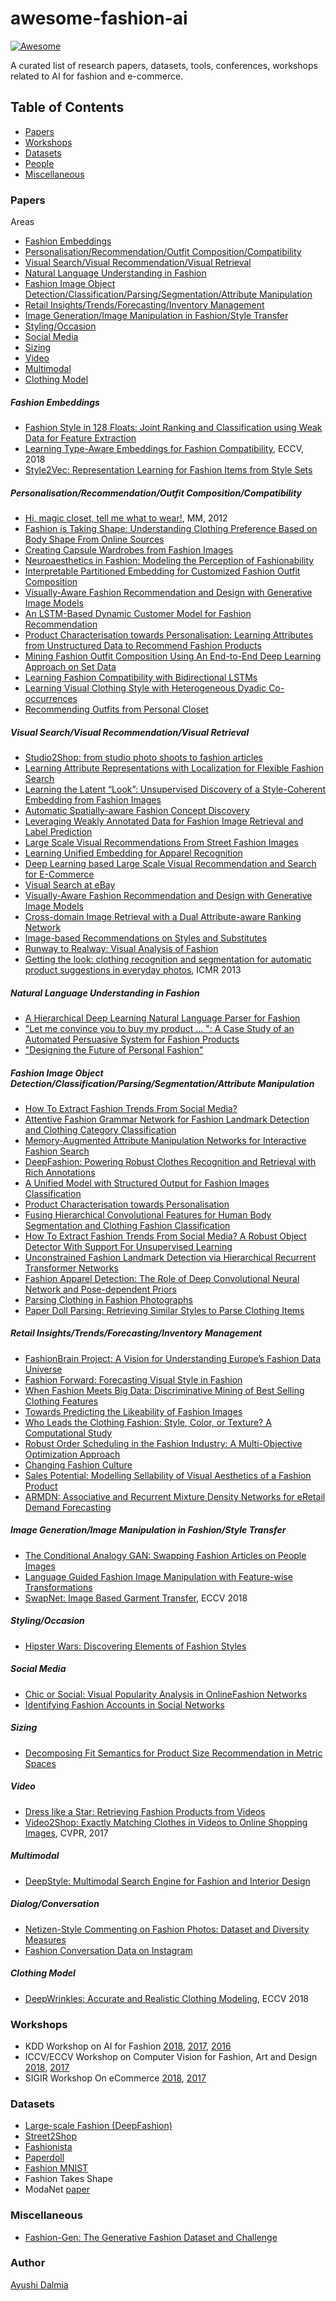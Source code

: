 # awesome-fashion-ai

[![Awesome](https://awesome.re/badge.svg)](https://awesome.re)

A curated list of research papers, datasets, tools, conferences, workshops related to AI for fashion and e-commerce.

## Table of Contents

* [Papers](#papers)
* [Workshops](#workshops)
* [Datasets](#datasets)
* [People](#people)
* [Miscellaneous](#miscellaneous)


### Papers

Areas
* [Fashion Embeddings](#fashion-embeddings)
* [Personalisation/Recommendation/Outfit Composition/Compatibility](#personalisationrecommendationoutfit-compositioncompatibility)
* [Visual Search/Visual Recommendation/Visual Retrieval](#visual-searchvisual-recommendationvisual-retrieval)
* [Natural Language Understanding in Fashion](#natural-language-understanding-in-fashion)
* [Fashion Image Object Detection/Classification/Parsing/Segmentation/Attribute Manipulation](fashion-image-object-detectionclassificationparsingsegmentationattribute-manipulation)
* [Retail Insights/Trends/Forecasting/Inventory Management](retail-insightstrendsforecastinginventory-management)
* [Image Generation/Image Manipulation in Fashion/Style Transfer](image-generationimage-manipulation-in-fashionstyle-transfer)
* [Styling/Occasion](#stylingoccasion)
* [Social Media](#social-media)
* [Sizing](#sizing)
* [Video](#video)
* [Multimodal](#multimodal)
* [Clothing Model](#clothing-model)


##### Fashion Embeddings
  - [Fashion Style in 128 Floats: Joint Ranking and Classification using Weak Data for Feature Extraction](https://www.cv-foundation.org/openaccess/content_cvpr_2016/papers/Simo-Serra_Fashion_Style_in_CVPR_2016_paper.pdf)
  - [Learning Type-Aware Embeddings for Fashion Compatibility](https://arxiv.org/pdf/1803.09196v1.pdf), ECCV, 2018
  - [Style2Vec: Representation Learning for Fashion Items from Style Sets](https://arxiv.org/pdf/1708.04014v1.pdf)
  
##### Personalisation/Recommendation/Outfit Composition/Compatibility
  - [Hi, magic closet, tell me what to wear!](https://arxiv.org/pdf/1506.04757.pdf), MM, 2012
  - [Fashion is Taking Shape: Understanding Clothing Preference Based on Body Shape From Online Sources](https://arxiv.org/pdf/1807.03235v1.pdf)
  - [Creating Capsule Wardrobes from Fashion Images](http://openaccess.thecvf.com/content_cvpr_2018/papers/Hsiao_Creating_Capsule_Wardrobes_CVPR_2018_paper.pdf)
  - [Neuroaesthetics in Fashion: Modeling the Perception of Fashionability](https://www.cv-foundation.org/openaccess/content_cvpr_2015/papers/Simo-Serra_Neuroaesthetics_in_Fashion_2015_CVPR_paper.pdf)
  - [Interpretable Partitioned Embedding for Customized Fashion Outfit Composition](https://arxiv.org/pdf/1806.04845v4.pdf)
  - [Visually-Aware Fashion Recommendation and Design with Generative Image Models](https://arxiv.org/pdf/1711.02231v1.pdf)
  - [An LSTM-Based Dynamic Customer Model for Fashion Recommendation](https://arxiv.org/pdf/1708.07347v1.pdf)
  - [Product Characterisation towards Personalisation: Learning Attributes from Unstructured Data to Recommend Fashion Products](https://arxiv.org/pdf/1803.07679v1.pdf)
  - [Mining Fashion Outfit Composition Using An End-to-End Deep Learning Approach on Set Data](https://arxiv.org/pdf/1608.03016v2.pdf)
  - [Learning Fashion Compatibility with Bidirectional LSTMs](https://arxiv.org/pdf/1707.05691v1.pdf)
  - [Learning Visual Clothing Style with Heterogeneous Dyadic Co-occurrences](https://arxiv.org/pdf/1509.07473v1.pdf)
  - [Recommending Outfits from Personal Closet](https://arxiv.org/pdf/1804.09979v1.pdf)
  
  
##### Visual Search/Visual Recommendation/Visual Retrieval
  - [Studio2Shop: from studio photo shoots to fashion articles](https://arxiv.org/pdf/1807.00556v1.pdf)
  - [Learning Attribute Representations with Localization for Flexible Fashion Search](http://openaccess.thecvf.com/content_cvpr_2018/papers/Ak_Learning_Attribute_Representations_CVPR_2018_paper.pdf)
  - [Learning the Latent “Look”: Unsupervised Discovery of a Style-Coherent Embedding from Fashion Images](https://arxiv.org/pdf/1707.03376v2.pdf)
  - [Automatic Spatially-aware Fashion Concept Discovery](https://arxiv.org/pdf/1708.01311v1.pdf)
  - [Leveraging Weakly Annotated Data for Fashion Image Retrieval and Label Prediction](https://arxiv.org/pdf/1709.09426v1.pdf)
  - [Large Scale Visual Recommendations From Street Fashion Images](https://arxiv.org/pdf/1401.1778v1.pdf)
  - [Learning Unified Embedding for Apparel Recognition](https://arxiv.org/pdf/1707.05929.pdf)
  - [Deep Learning based Large Scale Visual Recommendation and Search for E-Commerce](https://arxiv.org/pdf/1703.02344v1.pdf)
  - [Visual Search at eBay](https://arxiv.org/pdf/1706.03154v2.pdf)
  - [Visually-Aware Fashion Recommendation and Design with Generative Image Models](https://arxiv.org/pdf/1711.02231v1.pdf)
  - [Cross-domain Image Retrieval with a Dual Attribute-aware Ranking Network](https://arxiv.org/pdf/1505.07922v1.pdf)
  - [Image-based Recommendations on Styles and Substitutes](https://arxiv.org/pdf/1506.04757v1.pdf)
  - [Runway to Realway: Visual Analysis of Fashion](http://www.tamaraberg.com/papers/runway_to_realway.pdf)
  - [Getting the look: clothing recognition and segmentation for automatic product suggestions in everyday photos](http://image.ntua.gr/iva/files/kalantidis_icmr13.pdf), ICMR 2013

##### Natural Language Understanding in Fashion
  - [A Hierarchical Deep Learning Natural Language Parser for Fashion](https://arxiv.org/pdf/1806.09511v1.pdf)
  - ["Let me convince you to buy my product ... ": A Case Study of an Automated Persuasive System for Fashion Products](https://arxiv.org/pdf/1709.08366v1.pdf)
  - ["Designing the Future of Personal Fashion"](http://ranjithakumar.net/resources/personal_fashion.pdf)
  
##### Fashion Image Object Detection/Classification/Parsing/Segmentation/Attribute Manipulation
  - [How To Extract Fashion Trends From Social Media?](https://arxiv.org/pdf/1806.10787v1.pdf)
  - [Attentive Fashion Grammar Network for Fashion Landmark Detection and Clothing Category Classification](http://openaccess.thecvf.com/content_cvpr_2018/papers/Wang_Attentive_Fashion_Grammar_CVPR_2018_paper.pdf)
  - [Memory-Augmented Attribute Manipulation Networks for Interactive Fashion Search](http://openaccess.thecvf.com/content_cvpr_2017/papers/Zhao_Memory-Augmented_Attribute_Manipulation_CVPR_2017_paper.pdf)
  - [DeepFashion: Powering Robust Clothes Recognition and Retrieval with Rich Annotations](https://www.cv-foundation.org/openaccess/content_cvpr_2016/papers/Liu_DeepFashion_Powering_Robust_CVPR_2016_paper.pdf)
  - [A Unified Model with Structured Output for Fashion Images Classification](https://arxiv.org/pdf/1806.09445v1.pdf)
  - [Product Characterisation towards Personalisation](https://arxiv.org/pdf/1803.07679v1.pdf)
  - [Fusing Hierarchical Convolutional Features for Human Body Segmentation and Clothing Fashion Classification](https://arxiv.org/pdf/1803.03415v2.pdf)
  - [How To Extract Fashion Trends From Social Media? A Robust Object Detector With Support For Unsupervised Learning](https://arxiv.org/pdf/1806.10787v1.pdf)
  - [Unconstrained Fashion Landmark Detection via Hierarchical Recurrent Transformer Networks](https://arxiv.org/pdf/1708.02044v1.pdf)
  - [Fashion Apparel Detection: The Role of Deep Convolutional Neural Network and Pose-dependent Priors](https://arxiv.org/pdf/1411.5319v2.pdf)
  - [Parsing Clothing in Fashion Photographs](http://www.tamaraberg.com/papers/parsingclothing.pdf)
  - [Paper Doll Parsing: Retrieving Similar Styles to Parse Clothing Items](http://www.tamaraberg.com/papers/paperdoll.pdf)
  
  
##### Retail Insights/Trends/Forecasting/Inventory Management
  - [FashionBrain Project: A Vision for Understanding Europe’s Fashion Data Universe](https://arxiv.org/pdf/1710.09788v1.pdf)
  - [Fashion Forward: Forecasting Visual Style in Fashion](https://arxiv.org/pdf/1705.06394v2.pdf)
  - [When Fashion Meets Big Data: Discriminative Mining of Best Selling Clothing Features](https://arxiv.org/pdf/1611.03915v2.pdf)
  - [Towards Predicting the Likeability of Fashion Images](https://arxiv.org/pdf/1511.05296v2.pdf)
  - [Who Leads the Clothing Fashion: Style, Color, or Texture? A Computational Study](https://arxiv.org/pdf/1608.07444v1.pdf)
  - [Robust Order Scheduling in the Fashion Industry: A Multi-Objective Optimization Approach](https://arxiv.org/pdf/1702.00159v1.pdf)
  - [Changing Fashion Culture](https://arxiv.org/pdf/1703.07920v1.pdf)
  - [Sales Potential: Modelling Sellability of Visual Aesthetics of a Fashion Product](https://kddfashion2017.mybluemix.net/final_submissions/ML4Fashion_paper_10.pdf)
  - [ARMDN: Associative and Recurrent Mixture Density Networks for eRetail Demand Forecasting](https://arxiv.org/pdf/1803.03800.pdf)
  
##### Image Generation/Image Manipulation in Fashion/Style Transfer
  - [The Conditional Analogy GAN: Swapping Fashion Articles on People Images](https://arxiv.org/pdf/1709.04695v1.pdf)
  - [Language Guided Fashion Image Manipulation with Feature-wise Transformations](https://arxiv.org/pdf/1808.04000v1.pdf)
  - [SwapNet: Image Based Garment Transfer](http://openaccess.thecvf.com/content_ECCV_2018/papers/Amit_Raj_SwapNet_Garment_Transfer_ECCV_2018_paper.pdf), ECCV 2018

##### Styling/Occasion
  - [Hipster Wars: Discovering Elements of Fashion Styles](http://www.tamaraberg.com/papers/hipster_eccv14.pdf)
  
##### Social Media
  - [Chic or Social: Visual Popularity Analysis in OnlineFashion Networks](http://www.tamaraberg.com/papers/kota_acm14.pdf)
  - [Identifying Fashion Accounts in Social Networks](https://kddfashion2017.mybluemix.net/final_submissions/ML4Fashion_paper_21.pdf)
  
##### Sizing
  - [Decomposing Fit Semantics for Product Size Recommendation in Metric Spaces](https://cseweb.ucsd.edu/~m5wan/paper/recsys18_rmisra)
  
##### Video
  - [Dress like a Star: Retrieving Fashion Products from Videos](https://arxiv.org/pdf/1710.07198v1.pdf)
  - [Video2Shop: Exactly Matching Clothes in Videos to Online Shopping Images](https://arxiv.org/abs/1804.05287v1), CVPR, 2017

##### Multimodal
  - [DeepStyle: Multimodal Search Engine for Fashion and Interior Design](https://arxiv.org/pdf/1801.03002v1.pdf)
 
##### Dialog/Conversation
  - [Netizen-Style Commenting on Fashion Photos: Dataset and Diversity Measures](https://arxiv.org/pdf/1801.10300v1.pdf)
  - [Fashion Conversation Data on Instagram](https://arxiv.org/pdf/1704.04137.pdf)
  
##### Clothing Model
  - [DeepWrinkles: Accurate and Realistic Clothing Modeling](http://openaccess.thecvf.com/content_ECCV_2018/papers/Zorah_Laehner_DeepWrinkles_Accurate_and_ECCV_2018_paper.pdf), ECCV 2018

### Workshops
* KDD Workshop on AI for Fashion [2018](https://kddfashion2018.mybluemix.net/), [2017](https://kddfashion2017.mybluemix.net/), [2016](http://kddfashion2016.mybluemix.net/)
* ICCV/ECCV Workshop on Computer Vision for Fashion, Art and Design [2018](https://sites.google.com/view/eccvfashion/), [2017](https://sites.google.com/zalando.de/cvf-iccv2017/home?authuser=0)
* SIGIR Workshop On eCommerce [2018](https://sigir-ecom.github.io/index.html), [2017](http://sigir-ecom.weebly.com/)


### Datasets
* [Large-scale Fashion (DeepFashion)](http://mmlab.ie.cuhk.edu.hk/projects/DeepFashion.html)
* [Street2Shop](http://www.tamaraberg.com/street2shop/)
* [Fashionista](http://vision.is.tohoku.ac.jp/~kyamagu/research/clothing_parsing/)
* [Paperdoll](http://vision.is.tohoku.ac.jp/~kyamagu/research/paperdoll/)
* [Fashion MNIST](https://github.com/zalandoresearch/fashion-mnist)
* Fashion Takes Shape
* ModaNet [paper](https://arxiv.org/pdf/1807.01394v2.pdf)

<!---
### People
* [Tamara Berg](http://www.tamaraberg.com/)
* [Kristen Graumen](http://www.cs.utexas.edu/users/grauman/)
* [Ranjitha Kumar](http://ranjithakumar.net/)
* [Julian McAuley](http://cseweb.ucsd.edu/~jmcauley/)
* [Kota Yamaguchi](https://sites.google.com/view/kyamagu/home)
-->
### Miscellaneous
- [Fashion-Gen: The Generative Fashion Dataset and Challenge](https://arxiv.org/abs/1806.08317v1)

### Author
[Ayushi Dalmia](https://github.com/ayushidalmia)
